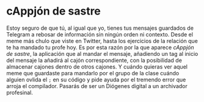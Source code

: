 # cAppjón de sastre
Estoy seguro de que tú, al igual que yo, tienes tus mensajes guardados de Telegram a rebosar de información sin ningún orden ni contexto. Desde el meme más chulo que viste en Twitter, hasta los ejercicios de la relación que te ha mandado tu profe hoy.
Es por esta razón por la que aparece *cAppjón de sastre*, la aplicación que al mandar el mensaje, añadiendo un tag al inicio del mensaje la añadirá al cajón correspondiente, con la posibilidad de almacenar cajones dentro de otros cajones. Y cuándo quieras ver aquel meme que guardaste para mandarlo por el grupo de la clase cuándo alguien ovlida el `;` en su código y pide ayuda por el tremendo error que arroja el compilador. Pasarás de ser un Diógenes digital a un archivador profesinal.

